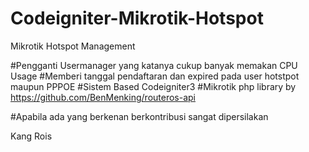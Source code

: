 # Codeigniter-Mikrotik-Hotspot
Mikrotik Hotspot Management

#Pengganti Usermanager yang katanya cukup banyak memakan CPU Usage
#Memberi tanggal pendaftaran dan expired pada user hotstpot maupun PPPOE 
#Sistem Based Codeigniter3
#Mikrotik php library by https://github.com/BenMenking/routeros-api

#Apabila ada yang berkenan berkontribusi sangat dipersilakan

Kang Rois